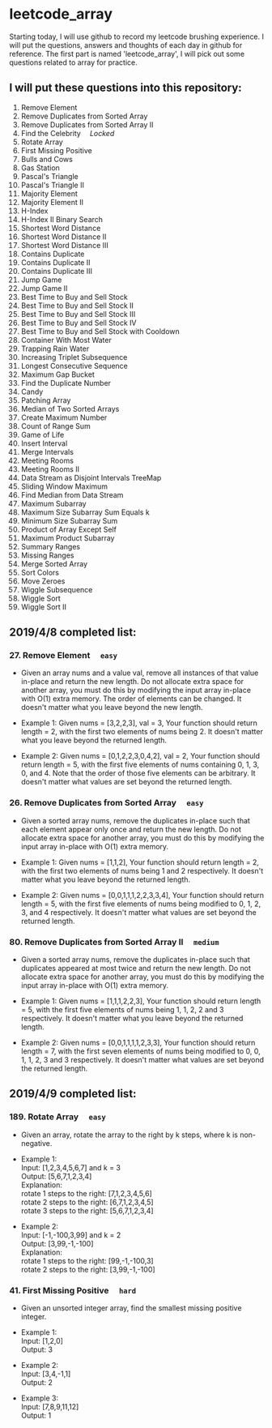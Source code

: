 # leetcode_array 
Starting today, I will use github to record my leetcode brushing experience. I will put the questions, answers and thoughts of each day in github for reference.
The first part is named 'leetcode_array', I will pick out some questions related to array for practice.
## I will put these questions into this repository:
1.	Remove Element  	
26.	Remove Duplicates from Sorted Array  	
80.	Remove Duplicates from Sorted Array II  	
277.	Find the Celebrity  	&emsp;*Locked*
189.	Rotate Array  	
41.	First Missing Positive  	
299.	Bulls and Cows  	
134.	Gas Station  	
118.	Pascal's Triangle  
119.	Pascal's Triangle II  
169.	Majority Element  
229.	Majority Element II  
274.	H-Index  	
275.	H-Index II	Binary Search  
243.	Shortest Word Distance  	
244.	Shortest Word Distance II  	
245.	Shortest Word Distance III  	
217.	Contains Duplicate  	
219.	Contains Duplicate II  
220.	Contains Duplicate III  
55.	Jump Game  	
45.	Jump Game II  	
121.	Best Time to Buy and Sell Stock  	
122.	Best Time to Buy and Sell Stock II  	
123.	Best Time to Buy and Sell Stock III  	
188.	Best Time to Buy and Sell Stock IV  	
309.	Best Time to Buy and Sell Stock with Cooldown  	
11.	Container With Most Water  	
42.	Trapping Rain Water  	
334.	Increasing Triplet Subsequence  	
128.	Longest Consecutive Sequence  	
164.	Maximum Gap	Bucket  
287.	Find the Duplicate Number  	
135.	Candy  
330.	Patching Array  
4.	Median of Two Sorted Arrays  	
321.	Create Maximum Number  
327.	Count of Range Sum  
289.	Game of Life  			
57.	Insert Interval  	
56.	Merge Intervals  	
252.	Meeting Rooms  	
253.	Meeting Rooms II  	
352.	Data Stream as Disjoint Intervals	TreeMap  	
239.	Sliding Window Maximum  	
295.	Find Median from Data Stream  	
53.	Maximum Subarray  	
325.	Maximum Size Subarray Sum Equals k  	
209.	Minimum Size Subarray Sum  	
238.	Product of Array Except Self  	
152.	Maximum Product Subarray  	
228.	Summary Ranges  	
163.	Missing Ranges  	
88.	Merge Sorted Array  	
75.	Sort Colors  	
283.	Move Zeroes  	
376.	Wiggle Subsequence  	
280.	Wiggle Sort  	
324.	Wiggle Sort II  

## 2019/4/8 completed list:
### 27.	Remove Element  &emsp;`easy`
- Given an array nums and a value val, remove all instances of that value in-place and return the new length.
Do not allocate extra space for another array, you must do this by modifying the input array in-place with O(1) extra memory.
The order of elements can be changed. It doesn't matter what you leave beyond the new length.

- Example 1:
Given nums = [3,2,2,3], val = 3,
Your function should return length = 2, with the first two elements of nums being 2.
It doesn't matter what you leave beyond the returned length.

- Example 2:
Given nums = [0,1,2,2,3,0,4,2], val = 2,
Your function should return length = 5, with the first five elements of nums containing 0, 1, 3, 0, and 4.
Note that the order of those five elements can be arbitrary.
It doesn't matter what values are set beyond the returned length.

### 26.	Remove Duplicates from Sorted Array  &emsp;`easy`
- Given a sorted array nums, remove the duplicates in-place such that each element appear only once and return the new length.
Do not allocate extra space for another array, you must do this by modifying the input array in-place with O(1) extra memory.

- Example 1:
Given nums = [1,1,2],
Your function should return length = 2, with the first two elements of nums being 1 and 2 respectively.
It doesn't matter what you leave beyond the returned length.

- Example 2:
Given nums = [0,0,1,1,1,2,2,3,3,4],
Your function should return length = 5, with the first five elements of nums being modified to 0, 1, 2, 3, and 4 respectively.
It doesn't matter what values are set beyond the returned length.

### 80.	Remove Duplicates from Sorted Array II  &emsp;`medium`
- Given a sorted array nums, remove the duplicates in-place such that duplicates appeared at most twice and return the new length.
Do not allocate extra space for another array, you must do this by modifying the input array in-place with O(1) extra memory.

- Example 1:
Given nums = [1,1,1,2,2,3],
Your function should return length = 5, with the first five elements of nums being 1, 1, 2, 2 and 3 respectively.
It doesn't matter what you leave beyond the returned length.

- Example 2:
Given nums = [0,0,1,1,1,1,2,3,3],
Your function should return length = 7, with the first seven elements of nums being modified to 0, 0, 1, 1, 2, 3 and 3 respectively.
It doesn't matter what values are set beyond the returned length.

## 2019/4/9 completed list:
### 189.	Rotate Array  &emsp;`easy`
- Given an array, rotate the array to the right by k steps, where k is non-negative.

- Example 1:  
Input: [1,2,3,4,5,6,7] and k = 3  
Output: [5,6,7,1,2,3,4]  
Explanation:  
rotate 1 steps to the right: [7,1,2,3,4,5,6]  
rotate 2 steps to the right: [6,7,1,2,3,4,5]  
rotate 3 steps to the right: [5,6,7,1,2,3,4]  

- Example 2:  
Input: [-1,-100,3,99] and k = 2  
Output: [3,99,-1,-100]  
Explanation:   
rotate 1 steps to the right: [99,-1,-100,3]  
rotate 2 steps to the right: [3,99,-1,-100]  

### 41.	First Missing Positive  &emsp;`hard`
- Given an unsorted integer array, find the smallest missing positive integer.

- Example 1:  
Input: [1,2,0]  
Output: 3  

- Example 2:    
Input: [3,4,-1,1]  
Output: 2  

- Example 3:    
Input: [7,8,9,11,12]  
Output: 1  

